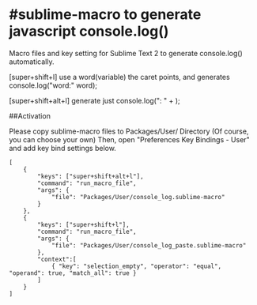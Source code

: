 #sublime-macro to generate javascript console.log()
=============

Macro files and key setting for Sublime Text 2 to generate console.log() automatically.

[super+shift+l] use a word(variable) the caret points, and generates
console.log("word:" word);

[super+shift+alt+l] generate just
console.log(": " + );


##Activation

Please copy sublime-macro files to Packages/User/ Directory (Of course, you can choose your own)
Then, open "Preferences Key Bindings - User"
and add key bind settings below.

```
[
    {
        "keys": ["super+shift+alt+l"],
        "command": "run_macro_file",
        "args": {
            "file": "Packages/User/console_log.sublime-macro"
        }
    },
    {
        "keys": ["super+shift+l"],
        "command": "run_macro_file",
        "args": {
            "file": "Packages/User/console_log_paste.sublime-macro"
        }, 
        "context":[
            { "key": "selection_empty", "operator": "equal", "operand": true, "match_all": true }
        ]
    }
]
```

